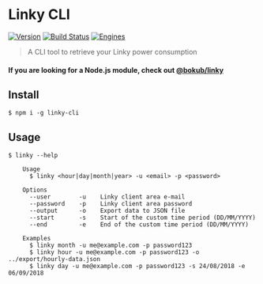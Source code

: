 # Linky CLI

[![Version][version-src]][version-href]
[![Build Status][build-src]][build-href]
[![Engines][engine-src]][engine-href]

> A CLI tool to retrieve your Linky power consumption

#### If you are looking for a Node.js module, check out  [@bokub/linky](https://github.com/bokub/linky)


## Install

```
$ npm i -g linky-cli
```


## Usage

```
$ linky --help

    Usage
      $ linky <hour|day|month|year> -u <email> -p <password>

    Options
      --user        -u    Linky client area e-mail
      --password    -p    Linky client area password
      --output      -o    Export data to JSON file
      --start       -s    Start of the custom time period (DD/MM/YYYY)
      --end         -e    End of the custom time period (DD/MM/YYYY)

    Examples
      $ linky month -u me@example.com -p password123
      $ linky hour -u me@example.com -p password123 -o ../export/hourly-data.json
      $ linky day -u me@example.com -p password123 -s 24/08/2018 -e 06/09/2018

```

[build-src]: https://flat.badgen.net/travis/bokub/linky-cli
[build-href]: https://travis-ci.org/bokub/linky-cli
[version-src]: https://flat.badgen.net/npm/v/linky-cli
[version-href]: https://www.npmjs.com/package/linky-cli
[engine-src]: https://flat.badgen.net/npm/node/linky-cli
[engine-href]: https://www.npmjs.com/package/linky-cli
